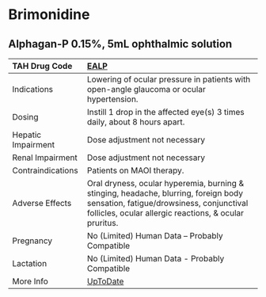 # Brimonidine

## Alphagan-P 0.15%, 5mL ophthalmic solution

| TAH Drug Code      | [EALP](https://www.tahsda.org.tw/drugs/hissearch.php?drug_code=EALP)                                                                                                                      |
|:-------------------|:------------------------------------------------------------------------------------------------------------------------------------------------------------------------------------------|
| Indications        | Lowering of ocular pressure in patients with open-angle glaucoma or ocular hypertension.                                                                                                  |
| Dosing             | Instill 1 drop in the affected eye(s) 3 times daily, about 8 hours apart.                                                                                                                 |
| Hepatic Impairment | Dose adjustment not necessary                                                                                                                                                             |
| Renal Impairment   | Dose adjustment not necessary                                                                                                                                                             |
| Contraindications  | Patients on MAOI therapy.                                                                                                                                                                 |
| Adverse Effects    | Oral dryness, ocular hyperemia, burning & stinging, headache, blurring, foreign body sensation, fatigue/drowsiness, conjunctival follicles, ocular allergic reactions, & ocular pruritus. |
| Pregnancy          | No (Limited) Human Data – Probably Compatible                                                                                                                                             |
| Lactation          | No (Limited) Human Data - Probably Compatible                                                                                                                                             |
| More Info          | [UpToDate](https://www.uptodate.com/contents/brimonidine-drug-information)                                                                                                                |

